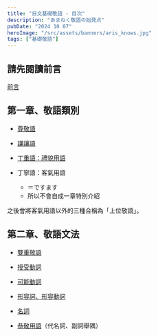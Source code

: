 ```yaml
---
title: "日文基礎敬語 - 目次"
description: "あまねく敬語の始発点"
pubDate: "2024 10 07"
heroImage: "/src/assets/banners/aris_knows.jpg"
tags: ["基礎敬語"]
---
```


## 請先閱讀前言

[前言]({{site.url}}/keigo/preface)

## 第一章、敬語類別

- [尊敬語]({{site.url}}/keigo/sonkeigo)

- [謙讓語]({{site.url}}/keigo/kenjougo)

- [丁重語：禮貌用語]({{site.url}}/keigo/teichougo)

- 丁寧語：客氣用語 
    - ＝ですます
    - 所以不會自成一章特別介紹

之後會將客氣用語以外的三種合稱為「上位敬語」。

## 第二章、敬語文法

- [雙重敬語]({{site.url}}/keigo/double)

- [授受動詞]({{site.url}}/keigo/juju)

- [可能動詞]({{site.url}}/keigo/kanou)

- [形容詞、形容動詞]({{site.url}}/keigo/adj)

- [名詞]({{site.url}}/keigo/noun)

- [恭敬用語]({{site.url}}/keigo/kyoukei)（代名詞、副詞舉隅）
